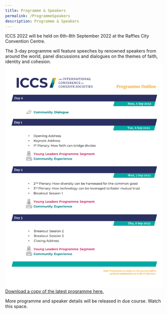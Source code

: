 ```yaml
---
title: Programme & Speakers
permalink: /ProgrammeSpeakers
description: Programme & Speakers
---
```

ICCS 2022 will be held on 6th-8th September 2022 at the Raffles City Convention Centre.  

The 3-day programme will feature speeches by renowned speakers from around the world, panel discussions and dialogues on the themes of faith, identity and cohesion.
![](/images/ICCS%20Programme%20Outline.png)
[Download a copy of the latest programme here.](/files/ICCS%202022%20Programme%20Outline_as%20at%2017%20Jun%202022.pdf)

More programme and speaker details will be released in due course. Watch this space.
